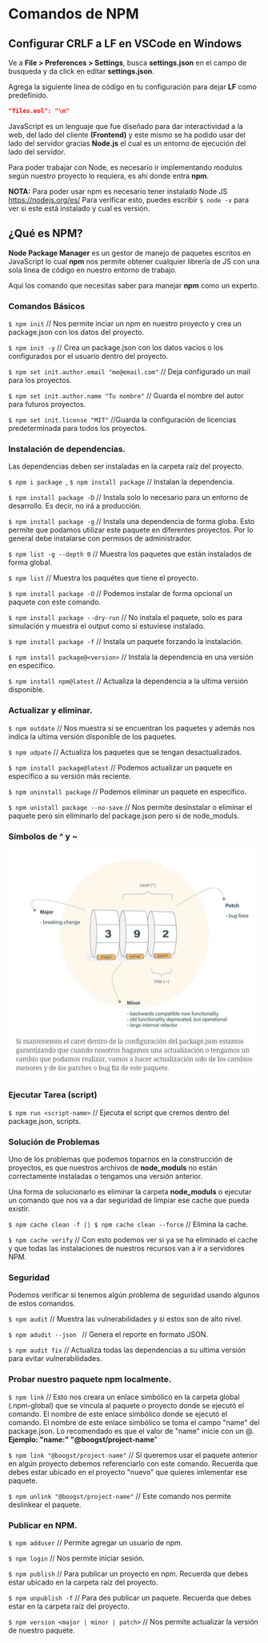 #  Comandos de NPM 

## Configurar CRLF a LF en VSCode en Windows

Ve a **File > Preferences > Settings**, busca **settings.json** en el campo de busqueda y da click en editar **settings.json**.

Agrega la siguiente linea de código en tu configuración para dejar **LF** como predefinido.

```json
"files.eol": "\n"
```

JavaScript es un lenguaje que fue diseñado para dar interactividad a la web, del lado del cliente **(Frontend)**  y este mismo se ha podido usar del lado del servidor gracias **Node.js** el cual es un entorno de ejecución del lado del servidor.

Para poder trabajar con Node, es necesario ir implementando modulos según nuestro proyecto lo requiera, es ahí donde entra **npm**.

**NOTA:** Para poder usar npm es necesario tener instalado Node JS https://nodejs.org/es/
Para verificar esto, puedes escribir `$ node -v` para ver si este está instalado y cual es versión. 
## ¿Qué es NPM?

**Node Package Manager** es un gestor de manejo de paquetes escritos en JavaScript lo cual **npm** nos permite obtener cualquier librería de JS con una sola linea de código en nuestro entorno de trabajo. 

Aquí los comando que necesitas saber para manejar **npm** como un experto.

### Comandos Básicos

`$ npm init` // Nos permite inciar un npm en nuestro proyecto y crea un package.json con los datos del proyecto.

`$ npm init -y` // Crea un package.json con los datos vacios o los configurados por el usuario dentro del proyecto.

`$ npm set init.author.email "me@email.com"` // Deja configurado un mail para los proyectos.

`$ npm set init.author.name "Tu nombre"` // Guarda el nombre del autor para futuros proyectos.

`$ npm set init.license "MIT"` //Guarda la configuración de licencias predeterminada para todos los proyectos.

### Instalación de dependencias.

Las dependencias deben ser instaladas en la carpeta raíz del proyecto.

`$ npm i package `,
`$ npm install package` // Instalan la dependencia.

`$ npm install package -D` // Instala solo lo necesario para un entorno de desarrollo. Es decir, no irá a producción.

`$ npm install package -g` // Instala una dependencia de forma globa. Esto permite que podamos utilizar este paquete en diferentes proyectos. Por lo general debe instalarse con permisos de administrador.

`$ npm list -g --depth 0` // Muestra los paquetes que están instalados de forma global.

`$ npm list` // Muestra los paquétes que tiene el proyecto.

`$ npm install package -O` // Podemos instalar de forma opcional un paquete con este comando.

`$ npm install package --dry-run` // No instala el paquete, solo es para simulación y muestra el output como si estuviese instalado.

`$ npm install package -f` // Instala un paquete forzando la instalación.

`$ npm install package@<version>` // Instala la dependencia en una versión en especifico.

`$ npm install npm@latest`  // Actualiza la dependencia a la ultima versión disponible.


### Actualizar y eliminar.

`$ npm outdate`  // Nos muestra si se encuentran los paquetes y además nos indica la ultima versión disponible de los paquetes.

`$ npm udpate`  // Actualiza los paquetes que se tengan desactualizados.

`$ npm install package@latest` // Podemos actualizar un paquete en especifico a su versión más reciente.

`$ npm uninstall package` // Podemos eliminar un paquete en especifico.

`$ npm unistall package --no-save` // Nos permite desinstalar o eliminar el paquete pero sin eliminarlo del package.json pero si de node_moduls.


### Símbolos de ^ y ~
![Simbols](./img/simbols.png)

### Ejecutar Tarea (script)

`$ npm run <script-name>` // Ejecuta el script que cremos dentro del package.json, scripts.

### Solución de Problemas

Uno de los problemas que podemos toparnos en la construcción de proyectos, es que nuestros archivos de **node_moduls** no están correctamente instaladas o tengamos una versión anterior. 

Una forma de solucionarlo es eliminar la carpeta **node_moduls** o ejecutar un comando que nos va a dar seguridad de limpiar ese cache que pueda existir.

`$ npm cache clean -f || $ npm cache clean --force` // Elimina la cache.

`$ npm cache verify` // Con esto podemos ver si ya se ha eliminado el cache y que todas las instalaciones de nuestros recursos van a ir a servidores NPM.

### Seguridad

Podemos verificar si tenemos algún problema de seguridad usando algunos de estos comandos.

`$ npm audit` // Muestra las vulnerabilidades y si estos son de alto nivel.

`$ npm adudit --json ` // Genera el reporte en formato JSON.

`$ npm audit fix` // Actualiza todas las dependencias a su ultima versión para evitar vulnerabilidades.

### Probar nuestro paquete npm localmente.

`$ npm link` // Esto nos creara un enlace simbólico en la carpeta global (.npm-global) que se vincula al paquete o proyecto donde se ejecutó el comando. El nombre de este enlace simbólico donde se ejecutó el comando. El nombre de este enlace simbólico se toma el campo "name" del package.json. Lo recomendado es que el valor de "name" inicie con un @.
**Ejemplo: "name:" "@boogst/project-name**"

`$ npm link "@boogst/project-name"`  // Si queremos usar el paquete anterior en algún proyecto debemos referenciarlo con este comando. Recuerda que debes estar ubicado en el proyecto "nuevo" que quieres imlementar ese paquete.

`$ npm unlink "@boogst/project-name"` // Este comando nos permite deslinkear el paquete.


### Publicar en NPM.

`$ npm adduser` // Permite agregar un usuario de npm.

`$ npm login` // Nos permite iniciar sesión.

`$ npm publish` // Para publicar un proyecto en npm. Recuerda que debes estar ubicado en la carpeta raíz del proyecto.

`$ npm unpublish -f` // Para des publicar un paquete. Recuerda que debes estar en la carpeta raíz del proyecto.


`$ npm version <major | minor | patch>` // Nos permite actualizar la versión de nuestro paquete.
